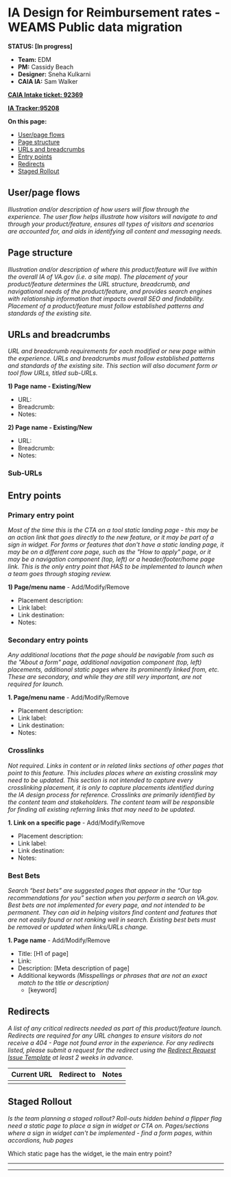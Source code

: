# IA Design for Reimbursement rates - WEAMS Public data migration
**STATUS: [In progress]**

- **Team:** EDM
- **PM:** Cassidy Beach
- **Designer:** Sneha Kulkarni
- **CAIA IA:** Sam Walker
  
**[CAIA Intake ticket: 92369](https://github.com/department-of-veterans-affairs/va.gov-team/issues/92369)**

**[IA Tracker:95208](https://github.com/department-of-veterans-affairs/va.gov-team/issues/95208)** 

**On this page:**
- [User/page flows](#flows)
- [Page structure](#map)
- [URLs and breadcrumbs](#url)
- [Entry points](#nav)
- [Redirects](#redirects)
- [Staged Rollout](#stagedrollout)


## <a name="flows"></a>User/page flows <br>
*Illustration and/or description of how users will flow through the experience. The user flow helps illustrate how visitors will navigate to and through your product/feature, ensures all types of visitors and scenarios are accounted for, and aids in identifying all content and messaging needs.*


## <a name="map"></a>Page structure<br>
*Illustration and/or description of where this product/feature will live within the overall IA of VA.gov (i.e. a site map). The placement of your product/feature determines the URL structure, breadcrumb, and navigational needs of the product/feature, and provides search engines with relationship information that impacts overall SEO and findability. Placement of a product/feature must follow established patterns and standards of the existing site.*



## <a name="url"></a>URLs and breadcrumbs
*URL and breadcrumb requirements for each modified or new page within the experience. URLs and breadcrumbs must follow established patterns and standards of the existing site. This section will also document form or tool flow URLs, titled sub-URLs.*


**1) Page name - Existing/New**
- URL:
- Breadcrumb: 
- Notes: 

**2) Page name - Existing/New**
- URL:
- Breadcrumb: 
- Notes: 

### Sub-URLs

## <a name="nav"></a>Entry points <br>

### Primary entry point
_Most of the time this is the CTA on a tool static landing page - this may be an action link that goes directly to the new feature, or it may be part of a sign in widget.  For forms or features that don't have a static landing page, it may be on a different core page, such as the "How to apply" page, or it may be a navigation component (top, left) or a header/footer/home page link. This is the only entry point that HAS to be implemented to launch when a team goes through staging review._

**1) Page/menu name** - Add/Modify/Remove
- Placement description: 
- Link label: 
- Link destination: 
- Notes:

### Secondary entry points
_Any additional locations that the page should be navigable from such as the "About a form" page, additional navigation component (top, left) placements, additional static pages where its prominently linked from, etc.   These are secondary, and while they are still very important, are not required for launch._

**1. Page/menu name** - Add/Modify/Remove
- Placement description: 
- Link label:
- Link destination: 
- Notes:

### Crosslinks
_Not required. Links in content or in related links sections of other pages that point to this feature. This includes places where an existing crosslink may need to be updated. This section is not intended to capture every crosslinking placement, it is only to capture placements identified during the IA design process for reference.  Crosslinks are primarily identified by the content team and stakeholders.  The content team will be responsible for finding all existing referring links that may need to be updated._

**1. Link on a specific page** - Add/Modify/Remove
- Placement description: 
- Link label:
- Link destination: 
- Notes: 

 
### <a name="bestbets"></a>Best Bets<br>
*Search “best bets” are suggested pages that appear in the “Our top recommendations for you” section when you perform a search on VA.gov. Best bets are not implemented for every page, and not intended to be permanent.  They can aid in helping visitors find content and features that are not easily found or not ranking well in search. Existing best bets must be removed or updated when links/URLs change.*

**1. Page name** - Add/Modify/Remove
- Title: [H1 of page]
- Link:
- Description: [Meta description of page]
- Additional keywords *(Misspellings or phrases that are not an exact match to the title or description)*
  - [keyword]

## <a name="redirects"></a>Redirects <br>
*A list of any critical redirects needed as part of this product/feature launch. Redirects are required for any URL changes to ensure visitors do not receive a 404 - Page not found error in the experience. For any redirects listed, please submit a request for the redirect using the [Redirect Request Issue Template](https://github.com/department-of-veterans-affairs/va.gov-team/issues/new?assignees=jennymayoco%2C+kristinoletmuskat%2C+strelichl%2C+FranECross&labels=sitewide+CAIA%2C+Sitewide+IA%2C+Public+Websites%2C+VA.gov+frontend%2C+Redirect+request&projects=&template=redirect-request.md&title=Redirect+Request) at least 2 weeks in advance.*  


Current URL | Redirect to | Notes
--- | --- | ---
 |  | 
 


## <a name="stagedrollout"></a>Staged Rollout<br>
*Is the team planning a staged rollout? Roll-outs hidden behind a flipper flag need a static page to place a sign in widget or CTA on. Pages/sections where a sign in widget can't be implemented - find a form pages, within accordions, hub pages*

Which static page has the widget, ie the main entry point? 




<hr>
<hr>

